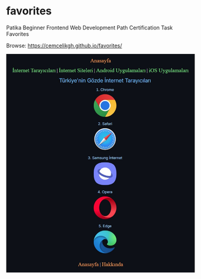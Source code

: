# favorites
Patika Beginner Frontend Web Development Path Certification Task
<br>Favorites

Browse: <https://cemcelikgh.github.io/favorites/>

[![Favorites Preview](./assets/favorites-preview.jpg "Browse Favorites")](https://cemcelikgh.github.io/favorites/)
